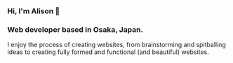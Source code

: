 ### Hi, I'm Alison 🌿

### Web developer based in Osaka, Japan.

I enjoy the process of creating websites, from brainstorming and spitballing ideas to creating fully formed and functional (and beautiful) websites.

<!--

How to reach me:

LinkedIn - @AlisonJeffrey
Portfolio - alisonjeffrey.me
Email - alisonnwebb@hotmail.com


**AlisonJeffrey/AlisonJeffrey** is a ✨ _special_ ✨ repository because its `README.md` (this file) appears on your GitHub profile.

Here are some ideas to get you started:

- 🔭 I’m currently working on ...
- 🌱 I’m currently learning ...
-->
